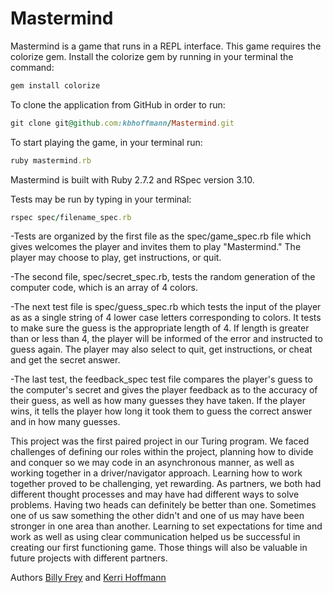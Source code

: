 # Mastermind

Mastermind is a game that runs in a REPL interface.
This game requires the colorize gem.  Install the colorize gem by running in your terminal the command:

```ruby
gem install colorize
```
To clone the application from GitHub in order to run:
```ruby
git clone git@github.com:kbhoffmann/Mastermind.git
```
To start playing the game, in your terminal run:
```ruby
ruby mastermind.rb
```

Mastermind is built with Ruby 2.7.2 and RSpec version 3.10.


Tests may be run by typing in your terminal:
```ruby
rspec spec/filename_spec.rb
```
-Tests are organized by the first file as the spec/game_spec.rb file which gives welcomes the player and invites them to play "Mastermind."  The player may choose to play, get instructions, or quit.  

-The second file, spec/secret_spec.rb, tests the random generation of the computer code, which is an array of 4 colors.

-The next test file is spec/guess_spec.rb which tests the input of the player as as a single string of 4 lower case letters corresponding to colors.  It tests to make sure the guess is the appropriate length of 4.  If length is greater than or less than 4, the player will be informed of the error and instructed to guess again. The player may also select to quit, get instructions, or cheat and get the secret answer.

-The last test, the feedback_spec test file compares the player's guess to the computer's secret and gives the player feedback as to the accuracy of their guess, as well as how many guesses they have taken.  If the player wins, it tells the player how long it took them to guess the correct answer and in how many guesses.

This project was the first paired project in our Turing program.  We faced challenges of defining our roles within the project, planning how to divide and conquer so we may code in an asynchronous manner, as well as working together in a driver/navigator approach.  Learning how to work together proved to be challenging, yet rewarding.  As partners, we both had different thought processes and may have had different ways to solve problems.  Having two heads can definitely be better than one.  Sometimes one of us saw something the other didn't and one of us may have been stronger in one area than another. Learning to set expectations for time and work as well as using clear communication helped us be successful in creating our first functioning game. Those things will also be valuable in future projects with different partners.

Authors [Billy Frey](https://github.com/bfrey08)
and [Kerri Hoffmann](https://github.com/kbhoffmann)

